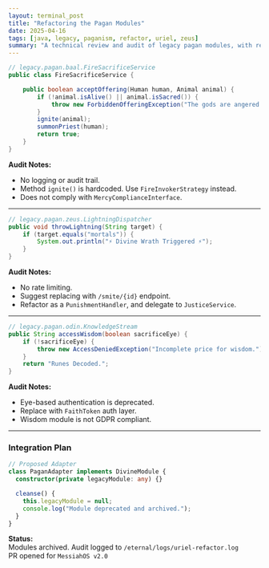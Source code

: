 ```yaml
---
layout: terminal_post
title: "Refactoring the Pagan Modules"
date: 2025-04-16
tags: [java, legacy, paganism, refactor, uriel, zeus]
summary: "A technical review and audit of legacy pagan modules, with recommendations for modernization and compliance."
---
```


```java
// legacy.pagan.baal.FireSacrificeService
public class FireSacrificeService {

    public boolean acceptOffering(Human human, Animal animal) {
        if (!animal.isAlive() || animal.isSacred()) {
            throw new ForbiddenOfferingException("The gods are angered.");
        }
        ignite(animal);
        summonPriest(human);
        return true;
    }
}
```

**Audit Notes:**
- No logging or audit trail.
- Method `ignite()` is hardcoded. Use `FireInvokerStrategy` instead.
- Does not comply with `MercyComplianceInterface`.

---

```java
// legacy.pagan.zeus.LightningDispatcher
public void throwLightning(String target) {
    if (target.equals("mortals")) {
        System.out.println("⚡ Divine Wrath Triggered ⚡");
    }
}
```

**Audit Notes:**
- No rate limiting.
- Suggest replacing with `/smite/{id}` endpoint.
- Refactor as a `PunishmentHandler`, and delegate to `JusticeService`.

---

```java
// legacy.pagan.odin.KnowledgeStream
public String accessWisdom(boolean sacrificeEye) {
    if (!sacrificeEye) {
        throw new AccessDeniedException("Incomplete price for wisdom.");
    }
    return "Runes Decoded.";
}
```

**Audit Notes:**
- Eye-based authentication is deprecated.
- Replace with `FaithToken` auth layer.
- Wisdom module is not GDPR compliant.

---

### Integration Plan

```ts
// Proposed Adapter
class PaganAdapter implements DivineModule {
  constructor(private legacyModule: any) {}

  cleanse() {
    this.legacyModule = null;
    console.log("Module deprecated and archived.");
  }
}
```

**Status:**  
Modules archived. Audit logged to `/eternal/logs/uriel-refactor.log`  
PR opened for `MessiahOS v2.0`